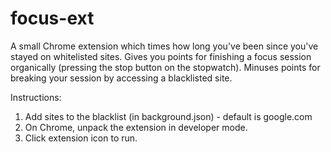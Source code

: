 # focus-ext

A small Chrome extension which times how long you've been since you've stayed on whitelisted sites. 
Gives you points for finishing a focus session organically (pressing the stop button on the stopwatch). Minuses points for breaking your session by accessing a blacklisted site.

Instructions: 
1. Add sites to the blacklist (in background.json) - default is google.com
2. On Chrome, unpack the extension in developer mode.
3. Click extension icon to run.
